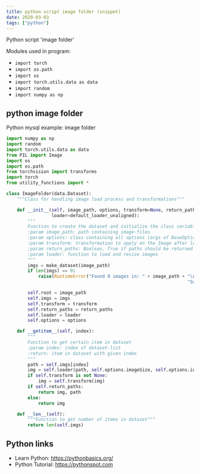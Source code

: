 ```yaml
---
title: python script image folder (snippet)
date: 2020-03-03
tags: ["python"]
---
```

Python script 'image folder'


Modules used in program: 
* `import torch`
* `import os.path`
* `import os`
* `import torch.utils.data as data`
* `import random`
* `import numpy as np`

## python image folder

Python mysql example: image folder

```python
import numpy as np
import random
import torch.utils.data as data
from PIL import Image
import os
import os.path
from torchvision import transforms
import torch
from utility_functions import *

class ImageFolder(data.Dataset):
    """Class for handling image load process and transformations"""

    def __init__(self, image_path, options, transform=None, return_paths=True,
                 loader=default_loader_unaligned):
        """
        Function to create the dataset and initialize the class variables
        :param image_path: path containing image-files
        :param options: class containing all options (args of BaseOptions or subclass)
        :param transform: transformation to apply on the Image after loading it
        :param return_paths: Boolean, True if paths should be returned alongside images , False if only images
        :param loader: function to load and resize images
        """
        imgs = make_dataset(image_path)
        if len(imgs) == 0:
            raise(RuntimeError("Found 0 images in: " + image_path + "\n"
                                                                    "Supported image extensions are: " + ",".join(IMG_EXTENSIONS)))

        self.root = image_path
        self.imgs = imgs
        self.transform = transform
        self.return_paths = return_paths
        self.loader = loader
        self.options = options

    def __getitem__(self, index):
        """
        Function to get certain item in dataset
        :param index: index of dataset-list
        :return: item in dataset with given index
        """
        path = self.imgs[index]
        img = self.loader(path, self.options.imageSize, self.options.inputNc)
        if self.transform is not None:
            img = self.transform(img)
        if self.return_paths:
            return img, path
        else:
            return img

    def __len__(self):
        """Function to get number of items in dataset"""
        return len(self.imgs)


```

## Python links

- Learn Python: https://pythonbasics.org/
- Python Tutorial: https://pythonspot.com
